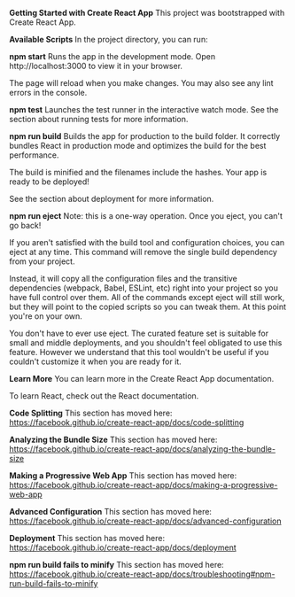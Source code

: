**Getting Started with Create React App**
This project was bootstrapped with Create React App.

**Available Scripts**
In the project directory, you can run:

**npm start**
Runs the app in the development mode.
Open http://localhost:3000 to view it in your browser.

The page will reload when you make changes.
You may also see any lint errors in the console.

**npm test**
Launches the test runner in the interactive watch mode.
See the section about running tests for more information.

**npm run build**
Builds the app for production to the build folder.
It correctly bundles React in production mode and optimizes the build for the best performance.

The build is minified and the filenames include the hashes.
Your app is ready to be deployed!

See the section about deployment for more information.

**npm run eject**
Note: this is a one-way operation. Once you eject, you can't go back!

If you aren't satisfied with the build tool and configuration choices, you can eject at any time. This command will remove the single build dependency from your project.

Instead, it will copy all the configuration files and the transitive dependencies (webpack, Babel, ESLint, etc) right into your project so you have full control over them. All of the commands except eject will still work, but they will point to the copied scripts so you can tweak them. At this point you're on your own.

You don't have to ever use eject. The curated feature set is suitable for small and middle deployments, and you shouldn't feel obligated to use this feature. However we understand that this tool wouldn't be useful if you couldn't customize it when you are ready for it.

**Learn More**
You can learn more in the Create React App documentation.

To learn React, check out the React documentation.

**Code Splitting**
This section has moved here: https://facebook.github.io/create-react-app/docs/code-splitting

**Analyzing the Bundle Size**
This section has moved here: https://facebook.github.io/create-react-app/docs/analyzing-the-bundle-size

**Making a Progressive Web App**
This section has moved here: https://facebook.github.io/create-react-app/docs/making-a-progressive-web-app

**Advanced Configuration**
This section has moved here: https://facebook.github.io/create-react-app/docs/advanced-configuration

**Deployment**
This section has moved here: https://facebook.github.io/create-react-app/docs/deployment

**npm run build fails to minify**
This section has moved here: https://facebook.github.io/create-react-app/docs/troubleshooting#npm-run-build-fails-to-minify


